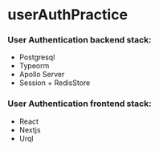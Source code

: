 # userAuthPractice

### User Authentication backend stack:

- Postgresql
- Typeorm
- Apollo Server
- Session + RedisStore

### User Authentication frontend stack:

- React 
- Nextjs
- Urql
